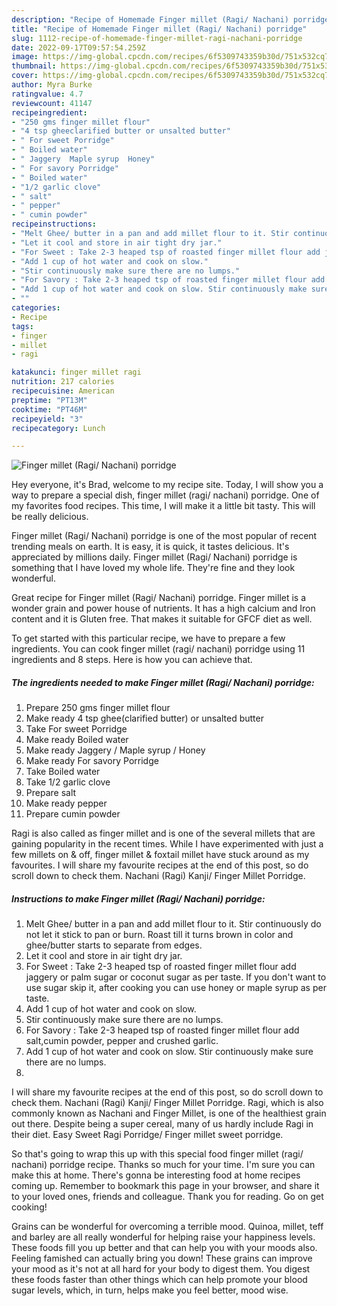 ```yaml
---
description: "Recipe of Homemade Finger millet (Ragi/ Nachani) porridge"
title: "Recipe of Homemade Finger millet (Ragi/ Nachani) porridge"
slug: 1112-recipe-of-homemade-finger-millet-ragi-nachani-porridge
date: 2022-09-17T09:57:54.259Z
image: https://img-global.cpcdn.com/recipes/6f5309743359b30d/751x532cq70/finger-millet-ragi-nachani-porridge-recipe-main-photo.jpg
thumbnail: https://img-global.cpcdn.com/recipes/6f5309743359b30d/751x532cq70/finger-millet-ragi-nachani-porridge-recipe-main-photo.jpg
cover: https://img-global.cpcdn.com/recipes/6f5309743359b30d/751x532cq70/finger-millet-ragi-nachani-porridge-recipe-main-photo.jpg
author: Myra Burke
ratingvalue: 4.7
reviewcount: 41147
recipeingredient:
- "250 gms finger millet flour"
- "4 tsp gheeclarified butter or unsalted butter"
- " For sweet Porridge"
- " Boiled water"
- " Jaggery  Maple syrup  Honey"
- " For savory Porridge"
- " Boiled water"
- "1/2 garlic clove"
- " salt"
- " pepper"
- " cumin powder"
recipeinstructions:
- "Melt Ghee/ butter in a pan and add millet flour to it. Stir continuously do not let it stick to pan or burn. Roast till it turns brown in color and ghee/butter starts to separate from edges."
- "Let it cool and store in air tight dry jar."
- "For Sweet : Take 2-3 heaped tsp of roasted finger millet flour add jaggery or palm sugar or coconut sugar as per taste. If you don&#39;t want to use sugar skip it, after cooking you can use honey or maple syrup as per taste."
- "Add 1 cup of hot water and cook on slow."
- "Stir continuously make sure there are no lumps."
- "For Savory : Take 2-3 heaped tsp of roasted finger millet flour add salt,cumin powder, pepper and crushed garlic."
- "Add 1 cup of hot water and cook on slow. Stir continuously make sure there are no lumps."
- ""
categories:
- Recipe
tags:
- finger
- millet
- ragi

katakunci: finger millet ragi 
nutrition: 217 calories
recipecuisine: American
preptime: "PT13M"
cooktime: "PT46M"
recipeyield: "3"
recipecategory: Lunch

---
```



![Finger millet (Ragi/ Nachani) porridge](https://img-global.cpcdn.com/recipes/6f5309743359b30d/751x532cq70/finger-millet-ragi-nachani-porridge-recipe-main-photo.jpg)

Hey everyone, it's Brad, welcome to my recipe site. Today, I will show you a way to prepare a special dish, finger millet (ragi/ nachani) porridge. One of my favorites food recipes. This time, I will make it a little bit tasty. This will be really delicious.

Finger millet (Ragi/ Nachani) porridge is one of the most popular of recent trending meals on earth. It is easy, it is quick, it tastes delicious. It's appreciated by millions daily. Finger millet (Ragi/ Nachani) porridge is something that I have loved my whole life. They're fine and they look wonderful.

Great recipe for Finger millet (Ragi/ Nachani) porridge. Finger millet is a wonder grain and power house of nutrients. It has a high calcium and Iron content and it is Gluten free. That makes it suitable for GFCF diet as well.


To get started with this particular recipe, we have to prepare a few ingredients. You can cook finger millet (ragi/ nachani) porridge using 11 ingredients and 8 steps. Here is how you can achieve that.

<!--inarticleads1-->

##### The ingredients needed to make Finger millet (Ragi/ Nachani) porridge:

1. Prepare 250 gms finger millet flour
1. Make ready 4 tsp ghee(clarified butter) or unsalted butter
1. Take  For sweet Porridge
1. Make ready  Boiled water
1. Make ready  Jaggery / Maple syrup / Honey
1. Make ready  For savory Porridge
1. Take  Boiled water
1. Take 1/2 garlic clove
1. Prepare  salt
1. Make ready  pepper
1. Prepare  cumin powder


Ragi is also called as finger millet and is one of the several millets that are gaining popularity in the recent times. While I have experimented with just a few millets on &amp; off, finger millet &amp; foxtail millet have stuck around as my favourites. I will share my favourite recipes at the end of this post, so do scroll down to check them. Nachani (Ragi) Kanji/ Finger Millet Porridge. 

<!--inarticleads2-->

##### Instructions to make Finger millet (Ragi/ Nachani) porridge:

1. Melt Ghee/ butter in a pan and add millet flour to it. Stir continuously do not let it stick to pan or burn. Roast till it turns brown in color and ghee/butter starts to separate from edges.
1. Let it cool and store in air tight dry jar.
1. For Sweet : Take 2-3 heaped tsp of roasted finger millet flour add jaggery or palm sugar or coconut sugar as per taste. If you don&#39;t want to use sugar skip it, after cooking you can use honey or maple syrup as per taste.
1. Add 1 cup of hot water and cook on slow.
1. Stir continuously make sure there are no lumps.
1. For Savory : Take 2-3 heaped tsp of roasted finger millet flour add salt,cumin powder, pepper and crushed garlic.
1. Add 1 cup of hot water and cook on slow. Stir continuously make sure there are no lumps.
1. 


I will share my favourite recipes at the end of this post, so do scroll down to check them. Nachani (Ragi) Kanji/ Finger Millet Porridge. Ragi, which is also commonly known as Nachani and Finger Millet, is one of the healthiest grain out there. Despite being a super cereal, many of us hardly include Ragi in their diet. Easy Sweet Ragi Porridge/ Finger millet sweet porridge. 

So that's going to wrap this up with this special food finger millet (ragi/ nachani) porridge recipe. Thanks so much for your time. I'm sure you can make this at home. There's gonna be interesting food at home recipes coming up. Remember to bookmark this page in your browser, and share it to your loved ones, friends and colleague. Thank you for reading. Go on get cooking!

Grains can be wonderful for overcoming a terrible mood. Quinoa, millet, teff and barley are all really wonderful for helping raise your happiness levels. These foods fill you up better and that can help you with your moods also. Feeling famished can actually bring you down! These grains can improve your mood as it's not at all hard for your body to digest them. You digest these foods faster than other things which can help promote your blood sugar levels, which, in turn, helps make you feel better, mood wise.
